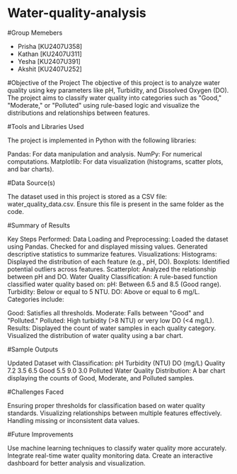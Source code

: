 # Water-quality-analysis
#Group Memebers
* Prisha [KU2407U358]
* Kathan [KU2407U311]
* Yesha  [KU2407U391]
* Akshit [KU2407U252]
  
#Objective of the Project
The objective of this project is to analyze water quality using key parameters like pH, Turbidity, and Dissolved Oxygen (DO). The project aims to classify water quality into categories such as "Good," "Moderate," or "Polluted" using rule-based logic and visualize the distributions and relationships between features.

#Tools and Libraries Used

The project is implemented in Python with the following libraries:

Pandas: For data manipulation and analysis.
NumPy: For numerical computations.
Matplotlib: For data visualization (histograms, scatter plots, and bar charts).

#Data Source(s)

The dataset used in this project is stored as a CSV file: water_quality_data.csv.
Ensure this file is present in the same folder as the code.

#Summary of Results

Key Steps Performed:
Data Loading and Preprocessing:
Loaded the dataset using Pandas.
Checked for and displayed missing values.
Generated descriptive statistics to summarize features.
Visualizations:
Histograms: Displayed the distribution of each feature (e.g., pH, DO).
Boxplots: Identified potential outliers across features.
Scatterplot: Analyzed the relationship between pH and DO.
Water Quality Classification:
A rule-based function classified water quality based on:
pH: Between 6.5 and 8.5 (Good range).
Turbidity: Below or equal to 5 NTU.
DO: Above or equal to 6 mg/L.
Categories include:

Good: Satisfies all thresholds.
Moderate: Falls between "Good" and "Polluted."
Polluted: High turbidity (>8 NTU) or very low DO (<4 mg/L).
Results:
Displayed the count of water samples in each quality category.
Visualized the distribution of water quality using a bar chart.

#Sample Outputs

Updated Dataset with Classification:
pH	Turbidity (NTU)	DO (mg/L)	Quality
7.2	3.5	6.5	Good
5.5	9.0	3.0	Polluted
Water Quality Distribution:
A bar chart displaying the counts of Good, Moderate, and Polluted samples.

#Challenges Faced

Ensuring proper thresholds for classification based on water quality standards.
Visualizing relationships between multiple features effectively.
Handling missing or inconsistent data values.

#Future Improvements

Use machine learning techniques to classify water quality more accurately.
Integrate real-time water quality monitoring data.
Create an interactive dashboard for better analysis and visualization.
